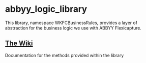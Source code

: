 # abbyy_logic_library
This library, namespace WKFCBusinessRules, provides a layer of abstraction for the business logic we use with ABBYY Flexicapture.

## [The Wiki](https://github.com/jmarkman/abbyy_logic_library/wiki)
Documentation for the methods provided within the library